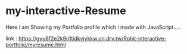 # my-interactive-Resume
Here i am Showing my Portfolio profile which i made with JavaScript.....

link : https://gyu6f2e2k9n1tidkyjykkw.on.drv.tw/Rohit-interactive-portfolio/myresume.html
